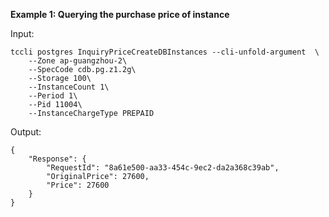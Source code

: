 **Example 1: Querying the purchase price of instance**



Input: 

```
tccli postgres InquiryPriceCreateDBInstances --cli-unfold-argument  \
    --Zone ap-guangzhou-2\
    --SpecCode cdb.pg.z1.2g\
    --Storage 100\
    --InstanceCount 1\
    --Period 1\
    --Pid 11004\
    --InstanceChargeType PREPAID
```

Output: 
```
{
    "Response": {
        "RequestId": "8a61e500-aa33-454c-9ec2-da2a368c39ab",
        "OriginalPrice": 27600,
        "Price": 27600
    }
}
```


